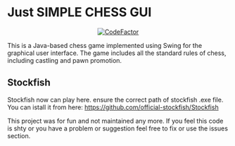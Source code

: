 
# Just SIMPLE CHESS GUI 

<div align="center">
  <a href="https://www.codefactor.io/repository/github/bajahaw/chess"><img src="https://www.codefactor.io/repository/github/bajahaw/chess/badge" alt="CodeFactor" /></a>
</div>

This is a Java-based chess game implemented using Swing for the graphical user interface. The game includes all the standard rules of chess, including castling and pawn promotion.

## Stockfish
Stockfish now can play here. ensure the correct path of stockfish .exe file. 
You can istall it from here: https://github.com/official-stockfish/Stockfish

This project was for fun and not maintained any more.
If you feel this code is shty or you have a problem or suggestion feel free to fix or use the issues section.

